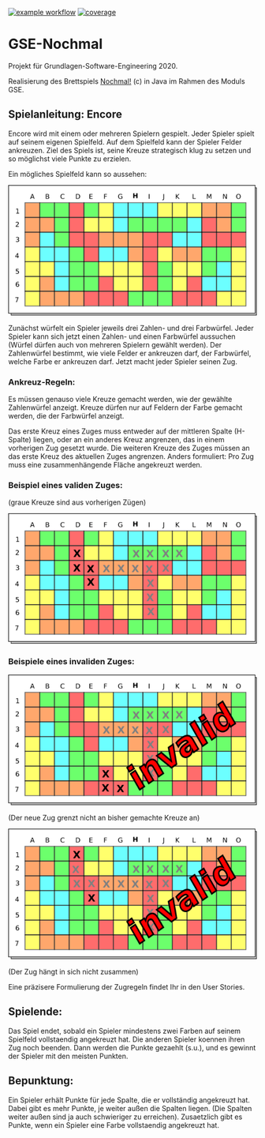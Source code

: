 <a href="https://github.com/lukeboxwalker/g-se-2020/actions">![example workflow](https://github.com/lukeboxwalker/g-se-2020/actions/workflows/main.yml/badge.svg)</a>
<a href="https://app.codecov.io/gh/lukeboxwalker/g-se-2020">![coverage](https://img.shields.io/codecov/c/github/lukeboxwalker/g-se-2020?token=JRMFAFQVXV)</a>

# GSE-Nochmal

Projekt für Grundlagen-Software-Engineering 2020.

Realisierung des Brettspiels [Nochmal!](https://de.wikipedia.org/wiki/Noch_mal!) (c) in Java im Rahmen des Moduls GSE.


## Spielanleitung: Encore

Encore wird mit einem oder mehreren Spielern gespielt. Jeder Spieler spielt auf seinem eigenen Spielfeld. Auf dem Spielfeld kann der Spieler Felder ankreuzen. Ziel des Spiels ist, seine Kreuze strategisch klug zu setzen und so möglichst viele Punkte zu erzielen.

Ein mögliches Spielfeld kann so aussehen:

![](./src/main/resources/Spielfeld.png)

Zunächst würfelt ein Spieler jeweils drei Zahlen- und drei Farbwürfel. Jeder Spieler kann sich jetzt einen Zahlen- und einen Farbwürfel aussuchen (Würfel dürfen auch von mehreren Spielern gewählt werden). Der Zahlenwürfel bestimmt, wie viele Felder er ankreuzen darf, der Farbwürfel, welche Farbe er ankreuzen darf. Jetzt macht jeder Spieler seinen Zug.

### Ankreuz-Regeln:

Es müssen genauso viele Kreuze gemacht werden, wie der gewählte Zahlenwürfel anzeigt. Kreuze dürfen nur auf Feldern der Farbe gemacht werden, die der Farbwürfel anzeigt.

Das erste Kreuz eines Zuges muss entweder auf der mittleren Spalte (H-Spalte) liegen, oder an ein anderes Kreuz angrenzen, das in einem vorherigen Zug gesetzt wurde. Die weiteren Kreuze des Zuges müssen an das erste Kreuz des aktuellen Zuges angrenzen. Anders formuliert: Pro Zug muss eine zusammenhängende Fläche angekreuzt werden.

### Beispiel eines validen Zuges:

(graue Kreuze sind aus vorherigen Zügen)

![](./src/main/resources/SpielfeldKreuze.png)

### Beispiele eines invaliden Zuges:

![](./src/main/resources/SpielfeldInvalide.png)

(Der neue Zug grenzt nicht an bisher gemachte Kreuze an)

![](./src/main/resources/SpielfeldInvalide2.png)

(Der Zug hängt in sich nicht zusammen)

Eine präzisere Formulierung der Zugregeln findet Ihr in den User Stories.

## Spielende:

Das Spiel endet, sobald ein Spieler mindestens zwei Farben auf seinem Spielfeld vollstaendig angekreuzt hat. Die anderen Spieler koennen ihren Zug noch beenden. Dann werden die Punkte gezaehlt (s.u.), und es gewinnt der Spieler mit den meisten Punkten.

## Bepunktung:

Ein Spieler erhält Punkte für jede Spalte, die er vollständig angekreuzt hat. Dabei gibt es mehr Punkte, je weiter außen die Spalten liegen. (Die Spalten weiter außen sind ja auch schwieriger zu erreichen). Zusaetzlich gibt es Punkte, wenn ein Spieler eine Farbe vollstaendig angekreuzt hat.
